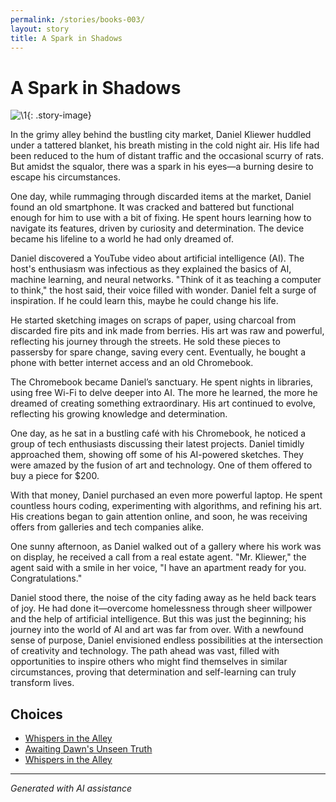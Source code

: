 ```yaml
---
permalink: /stories/books-003/
layout: story
title: A Spark in Shadows
---
```


# A Spark in Shadows

![\1](/input_images/books-003){: .story-image}

In the grimy alley behind the bustling city market, Daniel Kliewer huddled under a tattered blanket, his breath misting in the cold night air. His life had been reduced to the hum of distant traffic and the occasional scurry of rats. But amidst the squalor, there was a spark in his eyes—a burning desire to escape his circumstances.

One day, while rummaging through discarded items at the market, Daniel found an old smartphone. It was cracked and battered but functional enough for him to use with a bit of fixing. He spent hours learning how to navigate its features, driven by curiosity and determination. The device became his lifeline to a world he had only dreamed of.

Daniel discovered a YouTube video about artificial intelligence (AI). The host's enthusiasm was infectious as they explained the basics of AI, machine learning, and neural networks. "Think of it as teaching a computer to think," the host said, their voice filled with wonder. Daniel felt a surge of inspiration. If he could learn this, maybe he could change his life.

He started sketching images on scraps of paper, using charcoal from discarded fire pits and ink made from berries. His art was raw and powerful, reflecting his journey through the streets. He sold these pieces to passersby for spare change, saving every cent. Eventually, he bought a phone with better internet access and an old Chromebook.

The Chromebook became Daniel’s sanctuary. He spent nights in libraries, using free Wi-Fi to delve deeper into AI. The more he learned, the more he dreamed of creating something extraordinary. His art continued to evolve, reflecting his growing knowledge and determination.

One day, as he sat in a bustling café with his Chromebook, he noticed a group of tech enthusiasts discussing their latest projects. Daniel timidly approached them, showing off some of his AI-powered sketches. They were amazed by the fusion of art and technology. One of them offered to buy a piece for $200.

With that money, Daniel purchased an even more powerful laptop. He spent countless hours coding, experimenting with algorithms, and refining his art. His creations began to gain attention online, and soon, he was receiving offers from galleries and tech companies alike.

One sunny afternoon, as Daniel walked out of a gallery where his work was on display, he received a call from a real estate agent. "Mr. Kliewer," the agent said with a smile in her voice, "I have an apartment ready for you. Congratulations."

Daniel stood there, the noise of the city fading away as he held back tears of joy. He had done it—overcome homelessness through sheer willpower and the help of artificial intelligence. But this was just the beginning; his journey into the world of AI and art was far from over. With a newfound sense of purpose, Daniel envisioned endless possibilities at the intersection of creativity and technology. The path ahead was vast, filled with opportunities to inspire others who might find themselves in similar circumstances, proving that determination and self-learning can truly transform lives.


## Choices

* [Whispers in the Alley](/stories/20221013_133924/)
* [Awaiting Dawn's Unseen Truth](/stories/B0BW23BXYN01S001LXXXXXXX/)
* [Whispers in the Alley](/stories/20221014_134512/)


---
*Generated with AI assistance*

